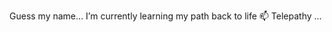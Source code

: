 Guess my name...
I’m currently learning my path back to life
📫 Telepathy ...

<!---
Annamaria03/Annamaria03 is a ✨ special ✨ repository because its `README.md` (this file) appears on your GitHub profile.
You can click the Preview link to take a look at your changes.
--->
